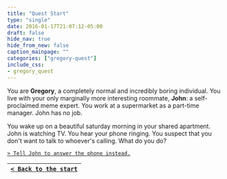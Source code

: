 ```yaml
---
title: "Quest Start"
type: "single"
date: 2016-01-17T21:07:12-05:00
draft: false
hide_nav: true
hide_from_new: false
caption_mainpage: ""
categories: ["gregory-quest"]
include_css:
- gregory_quest
---
```


You are **Gregory**, a completely normal and incredibly boring individual. You live with your only marginally more interesting roommate, **John**: a self-proclaimed meme expert. You work at a supermarket as a part-time manager. John has no job.

You wake up on a beautiful saturday morning in your shared apartment. John is watching TV. You hear your phone ringing. You suspect that you don't want to talk to whoever's calling. What do you do?

[``> Tell John to answer the phone instead.``](../2)

|[``< Back to the start``](../)|
|---|